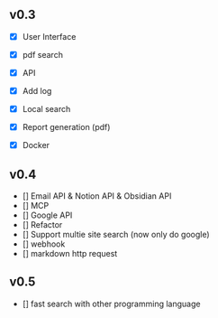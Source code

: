 ## v0.3 
- [x] User Interface
- [x] pdf search
- [x] API
- [x] Add log
- [x] Local search
- [x] Report generation (pdf)
- [x] Docker


## v0.4
- [] Email API & Notion API & Obsidian API
- [] MCP 
- [] Google API 
- [] Refactor
- [] Support multie site search (now only do google)
- [] webhook
- [] markdown http request 

## v0.5
- [] fast search with other programming language
